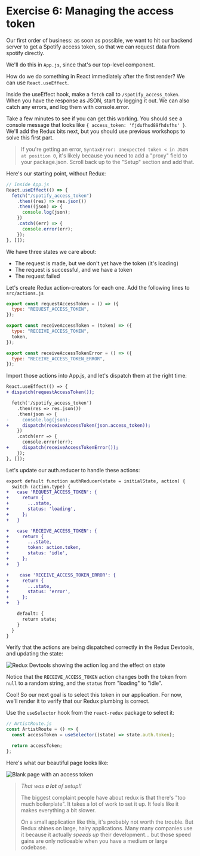 # Exercise 6: Managing the access token

Our first order of business: as soon as possible, we want to hit our backend server to get a Spotify access token, so that we can request data from spotify directly.

We'll do this in `App.js`, since that's our top-level component.

How do we do something in React immediately after the first render? We can use `React.useEffect`.

Inside the useEffect hook, make a `fetch` call to `/spotify_access_token`. When you have the response as JSON, start by logging it out. We can also catch any errors, and log them with console.error.

Take a few minutes to see if you can get this working. You should see a console message that looks like `{ access_token: 'fjdufhsd89fhdsfhs' }`. We'll add the Redux bits next, but you should use previous workshops to solve this first part.

> If you're getting an error, `SyntaxError: Unexpected token < in JSON at position 0`, it's likely because you need to add a "proxy" field to your package.json. Scroll back up to the "Setup" section and add that.

Here's our starting point, without Redux:

```js
// Inside App.js
React.useEffect(() => {
  fetch("/spotify_access_token")
    .then((res) => res.json())
    .then((json) => {
      console.log(json);
    })
    .catch((err) => {
      console.error(err);
    });
}, []);
```

We have three states we care about:

- The request is made, but we don't yet have the token (it's loading)
- The request is successful, and we have a token
- The request failed

Let's create Redux action-creators for each one. Add the following lines to `src/actions.js`

```js
export const requestAccessToken = () => ({
  type: "REQUEST_ACCESS_TOKEN",
});

export const receiveAccessToken = (token) => ({
  type: "RECEIVE_ACCESS_TOKEN",
  token,
});

export const receiveAccessTokenError = () => ({
  type: "RECEIVE_ACCESS_TOKEN_ERROR",
});
```

Import those actions into App.js, and let's dispatch them at the right time:

```diff
React.useEffect(() => {
+ dispatch(requestAccessToken());

  fetch('/spotify_access_token')
    .then(res => res.json())
    .then(json => {
-     console.log(json);
+     dispatch(receiveAccessToken(json.access_token));
    })
    .catch(err => {
      console.error(err);
+     dispatch(receiveAccessTokenError());
    });
}, []);
```

Let's update our auth.reducer to handle these actions:

```diff
export default function authReducer(state = initialState, action) {
  switch (action.type) {
+   case 'REQUEST_ACCESS_TOKEN': {
+     return {
+       ...state,
+       status: 'loading',
+     };
+   }

+   case 'RECEIVE_ACCESS_TOKEN': {
+     return {
+       ...state,
+       token: action.token,
+       status: 'idle',
+     };
+   }

+    case 'RECEIVE_ACCESS_TOKEN_ERROR': {
+     return {
+       ...state,
+       status: 'error',
+     };
+   }

    default: {
      return state;
    }
  }
}

```

Verify that the actions are being dispatched correctly in the Redux Devtools, and updating the state:

![Redux Devtools showing the action log and the effect on state](../__lecture/assets/redux-devtools-auth-token.png)

Notice that the `RECEIVE_ACCESS_TOKEN` action changes both the token from `null` to a random string, and the `status` from "loading" to "idle".

Cool! So our next goal is to select this token in our application. For now, we'll render it to verify that our Redux plumbing is correct.

Use the `useSelector` hook from the `react-redux` package to select it:

```js
// ArtistRoute.js
const ArtistRoute = () => {
  const accessToken = useSelector((state) => state.auth.token);

  return accessToken;
};
```

Here's what our beautiful page looks like:

![Blank page with an access token](./__lecture/assets/render-token.png)

> _That was **a lot** of setup!!_
>
> The biggest complaint people have about redux is that there's "too much boilerplate". It takes a lot of work to set it up. It feels like it makes everything a bit slower.
>
> On a small application like this, it's probably not worth the trouble. But Redux shines on large, hairy applications. Many many companies use it because it actually _speeds up_ their development… but those speed gains are only noticeable when you have a medium or large codebase.
